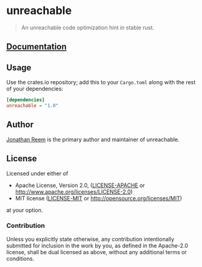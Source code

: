 # unreachable

> An unreachable code optimization hint in stable rust.

## [Documentation](https://crates.fyi/crates/unreachable/1.0.0)

## Usage

Use the crates.io repository; add this to your `Cargo.toml` along
with the rest of your dependencies:

```toml
[dependencies]
unreachable = "1.0"
```

## Author

[Jonathan Reem](https://medium.com/@jreem) is the primary author and maintainer of unreachable.

## License

Licensed under either of

 * Apache License, Version 2.0, ([LICENSE-APACHE](LICENSE-APACHE) or http://www.apache.org/licenses/LICENSE-2.0)
 * MIT license ([LICENSE-MIT](LICENSE-MIT) or http://opensource.org/licenses/MIT)

at your option.

### Contribution

Unless you explicitly state otherwise, any contribution intentionally
submitted for inclusion in the work by you, as defined in the Apache-2.0
license, shall be dual licensed as above, without any additional terms or
conditions.
